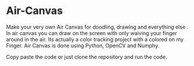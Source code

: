 # Air-Canvas
Make your very own Air Canvas for doodling, drawing and everything else . In air canvas you can draw on the screen with only waiving your finger around in the air. Its actually a color tracking project with a colored  on my Finger. Air Canvas is done using Python, OpenCV and Numphy. 





Copy paste the code or just clone the repository and run the code.


